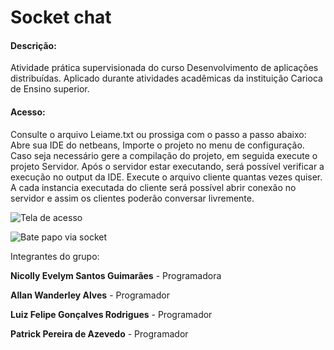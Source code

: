 # Socket chat

#### Descrição:
Atividade prática supervisionada do curso Desenvolvimento de aplicações distribuídas. Aplicado durante atividades acadêmicas da instituição Carioca de Ensino superior.
#### Acesso:
Consulte o arquivo Leiame.txt ou prossiga com o passo a passo abaixo:
Abre sua IDE do netbeans, Importe o projeto no menu de configuração.
Caso seja necessário gere a compilação do projeto, em seguida execute o projeto Servidor.
Após o servidor estar executando, será possível verificar a execução no output da IDE. Execute o arquivo cliente quantas vezes quiser.
A cada instancia executada do cliente será possível abrir conexão no servidor e assim os clientes poderão conversar livremente.

![Tela de acesso](https://i.imgur.com/ZqkV6Sv.png)

![Bate papo via socket](https://i.imgur.com/vdjSmtQ.png)

Integrantes do grupo:

**Nicolly Evelym Santos Guimarães** - Programadora

**Allan Wanderley Alves** - Programador

**Luiz Felipe Gonçalves Rodrigues** - Programador

**Patrick Pereira de Azevedo** - Programador
